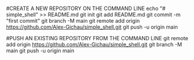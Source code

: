 #CREATE A NEW REPOSITORY ON THE COMMAND LINE
echo "# simple_shell" >> README.md
git init
git add README.md
git commit -m "first commit"
git branch -M main
git remote add origin https://github.com/Alex-Gichau/simple_shell.git
git push -u origin main

#PUSH AN EXISTING REPOSITORY FROM THE COMMAND LINE
git remote add origin https://github.com/Alex-Gichau/simple_shell.git
git branch -M main
git push -u origin main
